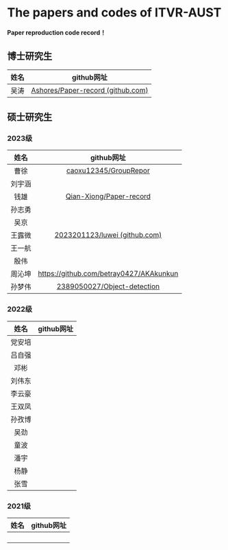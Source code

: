 # The papers and codes of ITVR-AUST

**Paper reproduction code record！**

## 博士研究生

| 姓名 |                          github网址                          |
| :--: | :----------------------------------------------------------: |
| 吴涛 | [Ashores/Paper-record (github.com)](https://github.com/Ashores/Paper-record) |



## 硕士研究生

### 2023级

|  姓名  |                          github网址                          |
| :----: | :----------------------------------------------------------: |
|  曹徐  | [caoxu12345/GroupRepor](https://github.com/caoxu12345/GroupRepor)              |
| 刘宇涵 |                                                              |
|  钱雄  |     [Qian-Xiong/Paper-record](https://github.com/Qian-Xiong/Paper-record)|
| 孙志勇 |                                                              |
|  吴京  |                                                              |
| 王露微 | [2023201123/luwei (github.com)](https://github.com/2023201123/luwei) |
| 王一航 |                                                              |
|  殷伟  |                                                              |
| 周沁坤 |          https://github.com/betray0427/AKAkunkun                                                    |
| 孙梦伟 | [2389050027/Object-detection](https://github.com/2389050027/Object-detection/tree/main) |



### 2022级

|  姓名  | github网址 |
| :----: | :--------: |
| 党安培 |            |
| 吕自强 |            |
|  邓彬  |            |
| 刘伟东 |            |
| 李云豪 |            |
| 王双凤 |            |
| 孙孜博 |            |
|  吴劲  |            |
|  童波  |            |
|  潘宇  |            |
|  杨静  |            |
|  张雪  |            |

### 2021级

| 姓名 | github网址 |
| :--: | :--------: |
|      |            |
|      |            |
|      |            |
|      |            |

